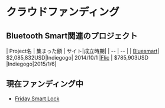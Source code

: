 # クラウドファンディング

## Bluetooth Smart関連のプロジェクト
| Project名 | 集まった額 | サイト|成立時期|
| -- | -- |
| [Bluesmart](https://www.indiegogo.com/projects/bluesmart-world-s-first-smart-connected-carry-on)| $2,085,832USD|Indiegogo| 2014/10/1
|[Flic](https://www.indiegogo.com/projects/flic-the-wireless-smart-button) | $785,903USD |Indiegogo|2015/1/6|


## 現在ファンディング中
* [Friday Smart Lock](https://www.indiegogo.com/projects/friday-smart-lock)
